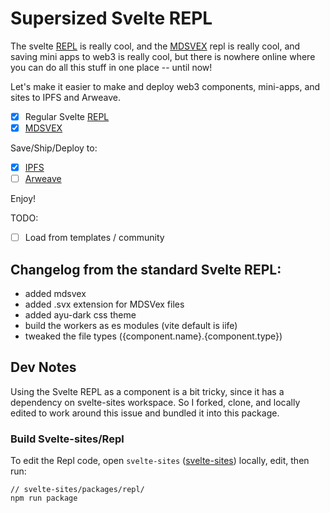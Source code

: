 # Supersized Svelte REPL

The svelte [REPL](https://svelte.dev/repl) is really cool, and the [MDSVEX](https://mdsvex.com/playground) repl is really cool, and saving mini apps to web3 is really cool, but there is nowhere online where you can do all this stuff in one place -- until now!

Let's make it easier to make and deploy web3 components, mini-apps, and sites to IPFS and Arweave.

- [x] Regular Svelte [REPL](https://svelte.dev/repl)
- [x] [MDSVEX](https://mdsvex.com/playground)

Save/Ship/Deploy to:

- [x] [IPFS](https://ipfs.io/)
- [ ] [Arweave](https://www.arweave.org/)

Enjoy!

TODO:

- [ ] Load from templates / community

## Changelog from the standard Svelte REPL:

- added mdsvex
- added .svx extension for MDSVex files
- added ayu-dark css theme
- build the workers as es modules (vite default is iife)
- tweaked the file types ({component.name}.{component.type})

## Dev Notes

Using the Svelte REPL as a component is a bit tricky, since it has a dependency on svelte-sites workspace. So I forked, clone, and locally edited to work around this issue and bundled it into this package.

### Build Svelte-sites/Repl

To edit the Repl code, open `svelte-sites` ([svelte-sites](https://github.com/DougAnderson444/svelte-sites)) locally, edit, then run:

```cli
// svelte-sites/packages/repl/
npm run package
```
